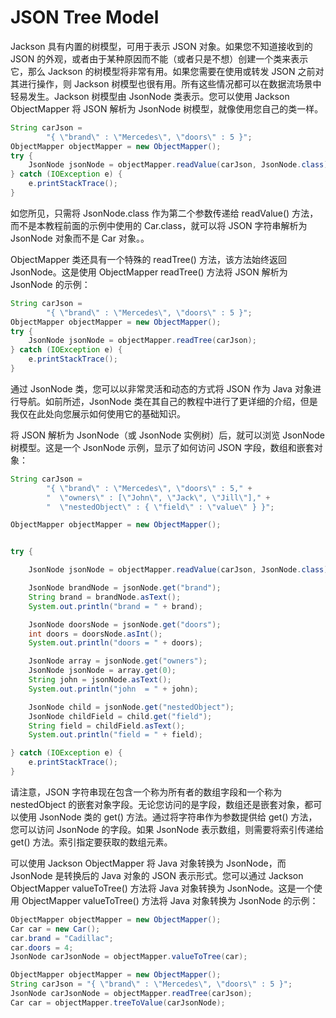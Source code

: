 # JSON Tree Model

Jackson 具有内置的树模型，可用于表示 JSON 对象。如果您不知道接收到的 JSON 的外观，或者由于某种原因而不能（或者只是不想）创建一个类来表示它，那么 Jackson 的树模型将非常有用。如果您需要在使用或转发 JSON 之前对其进行操作，则 Jackson 树模型也很有用。所有这些情况都可以在数据流场景中轻易发生。Jackson 树模型由 JsonNode 类表示。您可以使用 Jackson ObjectMapper 将 JSON 解析为 JsonNode 树模型，就像使用您自己的类一样。

```java
String carJson =
        "{ \"brand\" : \"Mercedes\", \"doors\" : 5 }";
ObjectMapper objectMapper = new ObjectMapper();
try {
    JsonNode jsonNode = objectMapper.readValue(carJson, JsonNode.class);
} catch (IOException e) {
    e.printStackTrace();
}
```

如您所见，只需将 JsonNode.class 作为第二个参数传递给 readValue() 方法，而不是本教程前面的示例中使用的 Car.class，就可以将 JSON 字符串解析为 JsonNode 对象而不是 Car 对象。。

ObjectMapper 类还具有一个特殊的 readTree() 方法，该方法始终返回 JsonNode。这是使用 ObjectMapper readTree() 方法将 JSON 解析为 JsonNode 的示例：

```java
String carJson =
        "{ \"brand\" : \"Mercedes\", \"doors\" : 5 }";
ObjectMapper objectMapper = new ObjectMapper();
try {
    JsonNode jsonNode = objectMapper.readTree(carJson);
} catch (IOException e) {
    e.printStackTrace();
}
```

通过 JsonNode 类，您可以以非常灵活和动态的方式将 JSON 作为 Java 对象进行导航。如前所述，JsonNode 类在其自己的教程中进行了更详细的介绍，但是我仅在此处向您展示如何使用它的基础知识。

将 JSON 解析为 JsonNode（或 JsonNode 实例树）后，就可以浏览 JsonNode 树模型。这是一个 JsonNode 示例，显示了如何访问 JSON 字段，数组和嵌套对象：

```java
String carJson =
        "{ \"brand\" : \"Mercedes\", \"doors\" : 5," +
        "  \"owners\" : [\"John\", \"Jack\", \"Jill\"]," +
        "  \"nestedObject\" : { \"field\" : \"value\" } }";

ObjectMapper objectMapper = new ObjectMapper();


try {

    JsonNode jsonNode = objectMapper.readValue(carJson, JsonNode.class);

    JsonNode brandNode = jsonNode.get("brand");
    String brand = brandNode.asText();
    System.out.println("brand = " + brand);

    JsonNode doorsNode = jsonNode.get("doors");
    int doors = doorsNode.asInt();
    System.out.println("doors = " + doors);

    JsonNode array = jsonNode.get("owners");
    JsonNode jsonNode = array.get(0);
    String john = jsonNode.asText();
    System.out.println("john  = " + john);

    JsonNode child = jsonNode.get("nestedObject");
    JsonNode childField = child.get("field");
    String field = childField.asText();
    System.out.println("field = " + field);

} catch (IOException e) {
    e.printStackTrace();
}
```

请注意，JSON 字符串现在包含一个称为所有者的数组字段和一个称为 nestedObject 的嵌套对象字段。无论您访问的是字段，数组还是嵌套对象，都可以使用 JsonNode 类的 get() 方法。通过将字符串作为参数提供给 get() 方法，您可以访问 JsonNode 的字段。如果 JsonNode 表示数组，则需要将索引传递给 get() 方法。索引指定要获取的数组元素。

可以使用 Jackson ObjectMapper 将 Java 对象转换为 JsonNode，而 JsonNode 是转换后的 Java 对象的 JSON 表示形式。您可以通过 Jackson ObjectMapper valueToTree() 方法将 Java 对象转换为 JsonNode。这是一个使用 ObjectMapper valueToTree() 方法将 Java 对象转换为 JsonNode 的示例：

```java
ObjectMapper objectMapper = new ObjectMapper();
Car car = new Car();
car.brand = "Cadillac";
car.doors = 4;
JsonNode carJsonNode = objectMapper.valueToTree(car);

ObjectMapper objectMapper = new ObjectMapper();
String carJson = "{ \"brand\" : \"Mercedes\", \"doors\" : 5 }";
JsonNode carJsonNode = objectMapper.readTree(carJson);
Car car = objectMapper.treeToValue(carJsonNode);
```
